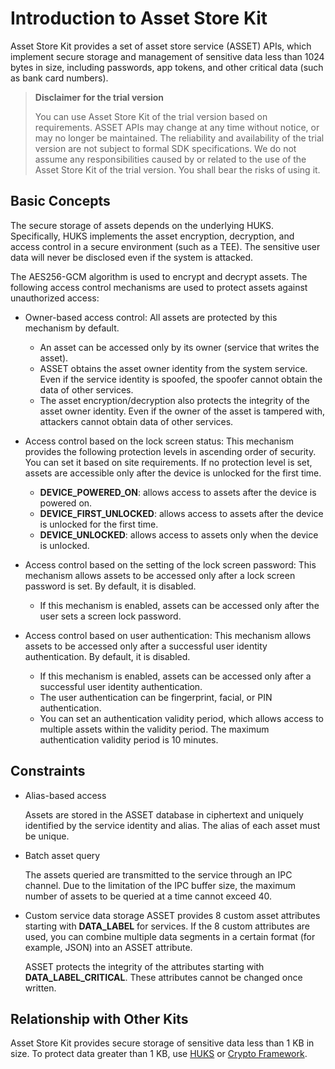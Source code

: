 # Introduction to Asset Store Kit

Asset Store Kit provides a set of asset store service (ASSET) APIs, which implement secure storage and management of sensitive data less than 1024 bytes in size, including passwords, app tokens, and other critical data (such as bank card numbers).

> **Disclaimer for the trial version**
>
> You can use Asset Store Kit of the trial version based on requirements. ASSET APIs may change at any time without notice, or may no longer be maintained. The reliability and availability of the trial version are not subject to formal SDK specifications. We do not assume any responsibilities caused by or related to the use of the Asset Store Kit of the trial version. You shall bear the risks of using it.

## Basic Concepts

The secure storage of assets depends on the underlying HUKS. Specifically, HUKS implements the asset encryption, decryption, and access control in a secure environment (such as a TEE). The sensitive user data will never be disclosed even if the system is attacked.

The AES256-GCM algorithm is used to encrypt and decrypt assets. The following access control mechanisms are used to protect assets against unauthorized access:

* Owner-based access control: All assets are protected by this mechanism by default.
  * An asset can be accessed only by its owner (service that writes the asset).
  * ASSET obtains the asset owner identity from the system service. Even if the service identity is spoofed, the spoofer cannot obtain the data of other services.
  * The asset encryption/decryption also protects the integrity of the asset owner identity. Even if the owner of the asset is tampered with, attackers cannot obtain data of other services.

* Access control based on the lock screen status: This mechanism provides the following protection levels in ascending order of security. You can set it based on site requirements. If no protection level is set, assets are accessible only after the device is unlocked for the first time.
  * **DEVICE_POWERED_ON**: allows access to assets after the device is powered on.
  * **DEVICE_FIRST_UNLOCKED**: allows access to assets after the device is unlocked for the first time.
  * **DEVICE_UNLOCKED**: allows access to assets only when the device is unlocked.

* Access control based on the setting of the lock screen password: This mechanism allows assets to be accessed only after a lock screen password is set. By default, it is disabled.
  * If this mechanism is enabled, assets can be accessed only after the user sets a screen lock password.

* Access control based on user authentication: This mechanism allows assets to be accessed only after a successful user identity authentication. By default, it is disabled.
  * If this mechanism is enabled, assets can be accessed only after a successful user identity authentication.
  * The user authentication can be fingerprint, facial, or PIN authentication.
  * You can set an authentication validity period, which allows access to multiple assets within the validity period. The maximum authentication validity period is 10 minutes.

## Constraints

* Alias-based access

  Assets are stored in the ASSET database in ciphertext and uniquely identified by the service identity and alias. The alias of each asset must be unique.

* Batch asset query

  The assets queried are transmitted to the service through an IPC channel. Due to the limitation of the IPC buffer size, the maximum number of assets to be queried at a time cannot exceed 40.

* Custom service data storage
  ASSET provides 8 custom asset attributes starting with **DATA_LABEL** for services. If the 8 custom attributes are used, you can combine multiple data segments in a certain format (for example, JSON) into an ASSET attribute.

  ASSET protects the integrity of the attributes starting with **DATA_LABEL_CRITICAL**. These attributes cannot be changed once written.

## Relationship with Other Kits

Asset Store Kit provides secure storage of sensitive data less than 1 KB in size. To protect data greater than 1 KB, use [HUKS](../UniversalKeystoreKit/huks-overview.md) or [Crypto Framework](../CryptoArchitectureKit/crypto-architecture-kit-intro.md).
